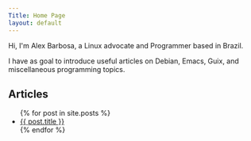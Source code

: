 ```yaml
---
Title: Home Page
layout: default
---
```

Hi, I'm Alex Barbosa, a Linux advocate and Programmer based in Brazil. 

I have as goal to introduce useful articles on Debian, Emacs, Guix, and miscellaneous programming topics.

## Articles

<ul>
  {% for post in site.posts %}
    <li>
      <a href="{{ post.url | relative_url }}">{{ post.title }}</a>
    </li>
  {% endfor %}
</ul>
